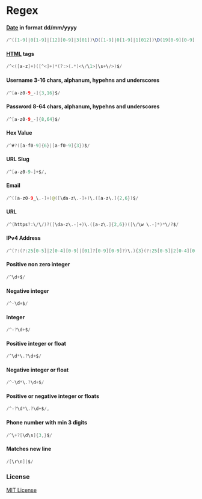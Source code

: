 # Regex
#### [Date](https://regex101.com/r/lQ0lL8/40) in format dd/mm/yyyy 
```java
/^([1-9]|0[1-9]|[12][0-9]|3[01])\D([1-9]|0[1-9]|1[012])\D(19[0-9][0-9]|20[0-9][0-9])$/
```
#### [HTML](https://regex101.com/r/lQ0lL8/42) tags
```java
/^<([a-z]+)([^<]+)*(?:>(.*)<\/\1>|\s+\/>)$/
```
#### Username 3-16 chars, alphanum, hypehns and underscores
```java
/^[a-z0-9_-]{3,16}$/
```
#### Password 8-64 chars, alphanum, hypehns and underscores
```java
/^[a-z0-9_-]{8,64}$/
```
#### Hex Value
```java
/^#?([a-f0-9]{6}|[a-f0-9]{3})$/
```
#### URL Slug
```java
/^[a-z0-9-]+$/,
```
#### Email
```java
/^([a-z0-9_\.-]+)@([\da-z\.-]+)\.([a-z\.]{2,6})$/
```
#### URL
```java
/^(https?:\/\/)?([\da-z\.-]+)\.([a-z\.]{2,6})([\/\w \.-]*)*\/?$/
```
#### IPv4 Address
```java
/^(?:(?:25[0-5]|2[0-4][0-9]|[01]?[0-9][0-9]?)\.){3}(?:25[0-5]|2[0-4][0-9]|[01]?[0-9][0-9]?)$/
```
#### Positive non zero integer
```java
/^\d+$/
```
#### Negative integer
```java
/^-\d+$/
```
#### Integer
```java
/^-?\d+$/
```
#### Positive integer or float
```java
/^\d*\.?\d+$/
```
#### Negative integer or float
```java
/^-\d*\.?\d+$/
```
#### Positive or negative integer or floats
```java
/^-?\d*\.?\d+$/,
```
#### Phone number with min 3 digits
```java
/^\+?[\d\s]{3,}$/
```
#### Matches new line
```java
/[\r\n]|$/
```
### License
[MIT License](http://dsf.com)

